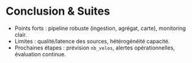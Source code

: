 # Conclusion & Suites

- Points forts : pipeline robuste (ingestion, agrégat, carte), monitoring clair.
- Limites : qualité/latence des sources, hétérogénéité capacité.
- Prochaines étapes : prévision `nb_velos`, alertes opérationnelles, évaluation continue.
